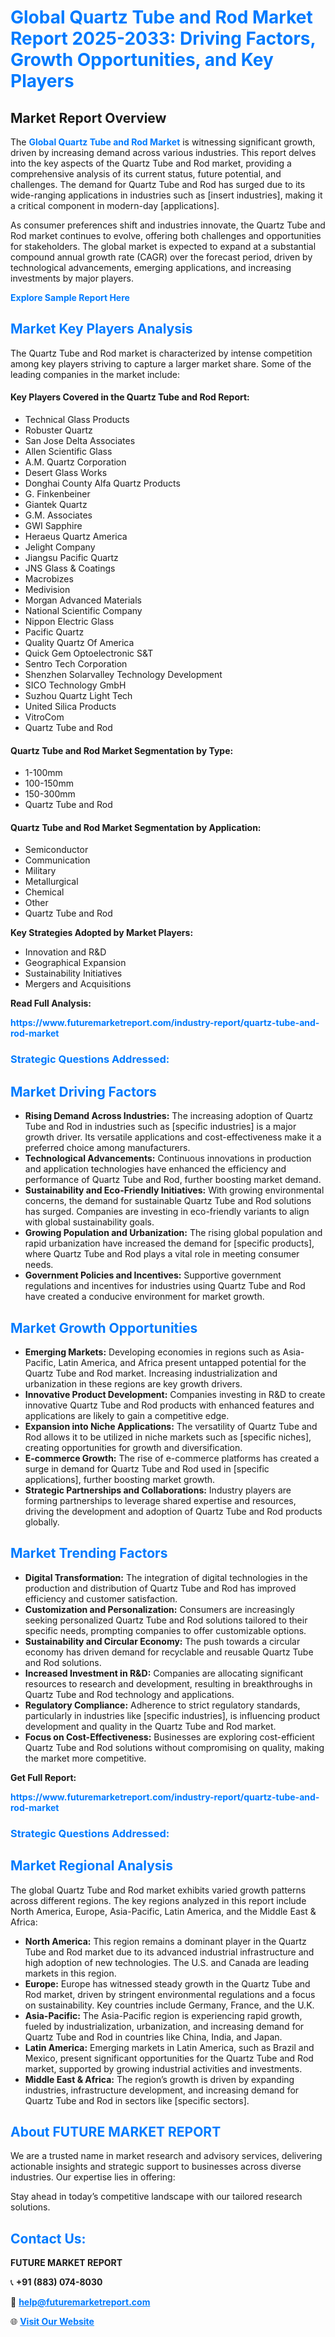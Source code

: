 <h1 style="color: #007BFF;">Global Quartz Tube and Rod Market Report 2025-2033: Driving Factors, Growth Opportunities, and Key Players</h1>

<section id="overview">
<h2>Market Report Overview</h2>
<p>The <a href="https://www.futuremarketreport.com/industry-report/quartz-tube-and-rod-market" style="color: #007BFF; text-decoration: none;"><strong>Global Quartz Tube and Rod Market</strong></a> is witnessing significant growth, driven by increasing demand across various industries. This report delves into the key aspects of the Quartz Tube and Rod market, providing a comprehensive analysis of its current status, future potential, and challenges. The demand for Quartz Tube and Rod has surged due to its wide-ranging applications in industries such as [insert industries], making it a critical component in modern-day [applications].</p>
<p>As consumer preferences shift and industries innovate, the Quartz Tube and Rod market continues to evolve, offering both challenges and opportunities for stakeholders. The global market is expected to expand at a substantial compound annual growth rate (CAGR) over the forecast period, driven by technological advancements, emerging applications, and increasing investments by major players.</p>
</section>

<section id="overview">
<p><a href="https://www.futuremarketreport.com/request-sample/reportId=107279" style="color: #007BFF; text-decoration: none;"><strong>Explore Sample Report Here</strong></a></p>
</section>

<section id="key-players">
<h2 style="color: #007BFF;">Market Key Players Analysis</h2>
<p>The Quartz Tube and Rod market is characterized by intense competition among key players striving to capture a larger market share. Some of the leading companies in the market include:</p>
<h4>Key Players Covered in the Quartz Tube and Rod Report:</h4>
<ul><li>Technical Glass Products</li><li>Robuster Quartz</li><li>San Jose Delta Associates</li><li>Allen Scientific Glass</li><li>A.M. Quartz Corporation</li><li>Desert Glass Works</li><li>Donghai County Alfa Quartz Products</li><li>G. Finkenbeiner</li><li>Giantek Quartz</li><li>G.M. Associates</li><li>GWI Sapphire</li><li>Heraeus Quartz America</li><li>Jelight Company</li><li>Jiangsu Pacific Quartz</li><li>JNS Glass &amp; Coatings</li><li>Macrobizes</li><li>Medivision</li><li>Morgan Advanced Materials</li><li>National Scientific Company</li><li>Nippon Electric Glass</li><li>Pacific Quartz</li><li>Quality Quartz Of America</li><li>Quick Gem Optoelectronic S&amp;T</li><li>Sentro Tech Corporation</li><li>Shenzhen Solarvalley Technology Development</li><li>SICO Technology GmbH</li><li>Suzhou Quartz Light Tech</li><li>United Silica Products</li><li>VitroCom</li><li>Quartz Tube and Rod</li></ul>
<h4>Quartz Tube and Rod Market Segmentation by Type:</h4>
<ul><li>1-100mm</li><li>100-150mm</li><li>150-300mm</li><li>Quartz Tube and Rod</li></ul>

<h4>Quartz Tube and Rod Market Segmentation by Application:</h4>
<ul><li>Semiconductor</li><li>Communication</li><li>Military</li><li>Metallurgical</li><li>Chemical</li><li>Other</li><li>Quartz Tube and Rod</li></ul>
<p><strong>Key Strategies Adopted by Market Players:</strong></p>
<ul>
<li>Innovation and R&D</li>
<li>Geographical Expansion</li>
<li>Sustainability Initiatives</li>
<li>Mergers and Acquisitions</li>
</ul>
</section>

<section>
<p><strong>Read Full Analysis: </strong></p><a href="https://www.futuremarketreport.com/industry-report/quartz-tube-and-rod-market" style="color: #007BFF; text-decoration: none;"><strong>https://www.futuremarketreport.com/industry-report/quartz-tube-and-rod-market</strong></a>
<h3 style="color: #007BFF;">Strategic Questions Addressed:</h3>
</section>

<section id="driving-factors">
<h2 style="color: #007BFF;">Market Driving Factors</h2>
<ul>
<li><strong>Rising Demand Across Industries:</strong> The increasing adoption of Quartz Tube and Rod in industries such as [specific industries] is a major growth driver. Its versatile applications and cost-effectiveness make it a preferred choice among manufacturers.</li>
<li><strong>Technological Advancements:</strong> Continuous innovations in production and application technologies have enhanced the efficiency and performance of Quartz Tube and Rod, further boosting market demand.</li>
<li><strong>Sustainability and Eco-Friendly Initiatives:</strong> With growing environmental concerns, the demand for sustainable Quartz Tube and Rod solutions has surged. Companies are investing in eco-friendly variants to align with global sustainability goals.</li>
<li><strong>Growing Population and Urbanization:</strong> The rising global population and rapid urbanization have increased the demand for [specific products], where Quartz Tube and Rod plays a vital role in meeting consumer needs.</li>
<li><strong>Government Policies and Incentives:</strong> Supportive government regulations and incentives for industries using Quartz Tube and Rod have created a conducive environment for market growth.</li>
</ul>
</section>

<section id="growth-opportunities">
<h2 style="color: #007BFF;">Market Growth Opportunities</h2>
<ul>
<li><strong>Emerging Markets:</strong> Developing economies in regions such as Asia-Pacific, Latin America, and Africa present untapped potential for the Quartz Tube and Rod market. Increasing industrialization and urbanization in these regions are key growth drivers.</li>
<li><strong>Innovative Product Development:</strong> Companies investing in R&D to create innovative Quartz Tube and Rod products with enhanced features and applications are likely to gain a competitive edge.</li>
<li><strong>Expansion into Niche Applications:</strong> The versatility of Quartz Tube and Rod allows it to be utilized in niche markets such as [specific niches], creating opportunities for growth and diversification.</li>
<li><strong>E-commerce Growth:</strong> The rise of e-commerce platforms has created a surge in demand for Quartz Tube and Rod used in [specific applications], further boosting market growth.</li>
<li><strong>Strategic Partnerships and Collaborations:</strong> Industry players are forming partnerships to leverage shared expertise and resources, driving the development and adoption of Quartz Tube and Rod products globally.</li>
</ul>
</section>

<section id="trending-factors">
<h2 style="color: #007BFF;">Market Trending Factors</h2>
<ul>
<li><strong>Digital Transformation:</strong> The integration of digital technologies in the production and distribution of Quartz Tube and Rod has improved efficiency and customer satisfaction.</li>
<li><strong>Customization and Personalization:</strong> Consumers are increasingly seeking personalized Quartz Tube and Rod solutions tailored to their specific needs, prompting companies to offer customizable options.</li>
<li><strong>Sustainability and Circular Economy:</strong> The push towards a circular economy has driven demand for recyclable and reusable Quartz Tube and Rod solutions.</li>
<li><strong>Increased Investment in R&D:</strong> Companies are allocating significant resources to research and development, resulting in breakthroughs in Quartz Tube and Rod technology and applications.</li>
<li><strong>Regulatory Compliance:</strong> Adherence to strict regulatory standards, particularly in industries like [specific industries], is influencing product development and quality in the Quartz Tube and Rod market.</li>
<li><strong>Focus on Cost-Effectiveness:</strong> Businesses are exploring cost-efficient Quartz Tube and Rod solutions without compromising on quality, making the market more competitive.</li>
</ul>
</section>

<section>
<p><strong>Get Full Report: </strong></p><a href="https://www.futuremarketreport.com/industry-report/quartz-tube-and-rod-market" style="color: #007BFF; text-decoration: none;"><strong>https://www.futuremarketreport.com/industry-report/quartz-tube-and-rod-market</strong></a>
<h3 style="color: #007BFF;">Strategic Questions Addressed:</h3>
</section>


<section id="regional-analysis">
<h2 style="color: #007BFF;">Market Regional Analysis</h2>
<p>The global Quartz Tube and Rod market exhibits varied growth patterns across different regions. The key regions analyzed in this report include North America, Europe, Asia-Pacific, Latin America, and the Middle East & Africa:</p>
<ul>
<li><strong>North America:</strong> This region remains a dominant player in the Quartz Tube and Rod market due to its advanced industrial infrastructure and high adoption of new technologies. The U.S. and Canada are leading markets in this region.</li>
<li><strong>Europe:</strong> Europe has witnessed steady growth in the Quartz Tube and Rod market, driven by stringent environmental regulations and a focus on sustainability. Key countries include Germany, France, and the U.K.</li>
<li><strong>Asia-Pacific:</strong> The Asia-Pacific region is experiencing rapid growth, fueled by industrialization, urbanization, and increasing demand for Quartz Tube and Rod in countries like China, India, and Japan.</li>
<li><strong>Latin America:</strong> Emerging markets in Latin America, such as Brazil and Mexico, present significant opportunities for the Quartz Tube and Rod market, supported by growing industrial activities and investments.</li>
<li><strong>Middle East & Africa:</strong> The region’s growth is driven by expanding industries, infrastructure development, and increasing demand for Quartz Tube and Rod in sectors like [specific sectors].</li>
</ul>
</section>

<footer>
<h2 style="color: #007BFF;">About FUTURE MARKET REPORT</h2>
<p>We are a trusted name in market research and advisory services, delivering actionable insights and strategic support to businesses across diverse industries. Our expertise lies in offering:</p>

<p>Stay ahead in today’s competitive landscape with our tailored research solutions.</p>

<h2 style="color: #007BFF;">Contact Us:</h2>
<p><strong>FUTURE MARKET REPORT</strong></p>
<p>📞 <strong>+91 (883) 074-8030</strong></p>
<p>📧 <strong><a href="mailto:help@futuremarketreport.com" style="color: #007BFF;">help@futuremarketreport.com</a></strong></p>
<p>🌐 <strong><a href="https://www.futuremarketreport.com/" style="color: #007BFF;">Visit Our Website</a></strong></p>
</footer>